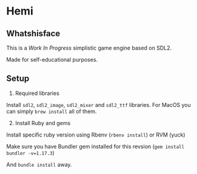 # Hemi

## Whatshisface
This is a _Work In Progress_ simplistic game engine based on SDL2.

Made for self-educational purposes.

## Setup

1. Required libraries

Install `sdl2`, `sdl2_image`, `sdl2_mixer` and `sdl2_ttf` libraries. For MacOS you can simply `brew install` all of them.

2. Install Ruby and gems

Install specific ruby version using Rbenv (`rbenv install`) or RVM (yuck)

Make sure you have Bundler gem installed for this revsion (`gem install bundler -v=1.17.3`)

And `bundle install` away.
